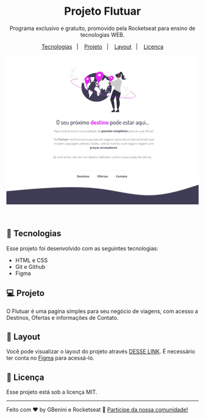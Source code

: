 <h1 align="center"> Projeto Flutuar  </h1>

<p align="center">
Programa exclusivo e gratuito, promovido pela Rocketseat para ensino de tecnologias WEB.
</p>

<p align="center">
  <a href="#-tecnologias">Tecnologias</a>&nbsp;&nbsp;&nbsp;|&nbsp;&nbsp;&nbsp;
  <a href="#-projeto">Projeto</a>&nbsp;&nbsp;&nbsp;|&nbsp;&nbsp;&nbsp;
  <a href="#-layout">Layout</a>&nbsp;&nbsp;&nbsp;|&nbsp;&nbsp;&nbsp;
  <a href="#memo-licença">Licença</a>
</p>

<p align="center">
  <img alt="projeto Moveis" src="img/projeto2.jpg">
</p>

<br>



## 🚀 Tecnologias

Esse projeto foi desenvolvido com as seguintes tecnologias:

- HTML e CSS
- Git e Github
- Figma

## 💻 Projeto

O Flutuar é uma pagina simples para seu negócio de viagens, com acesso a Destinos, Ofertas e informações de Contato.

## 🔖 Layout

Você pode visualizar o layout do projeto através [DESSE LINK](https://www.figma.com/file/LtCzPcC4RkC9nR1ACdUT8b/Projeto01-Extra-(Copy)?type=design&node-id=0-1&mode=design&t=lWomywHrqh72ev2I-0). É necessário ter conta no [Figma](https://figma.com) para acessá-lo.

## :memo: Licença

Esse projeto está sob a licença MIT.

---

Feito com ♥ by GBenini e Rocketseat :wave: [Participe da nossa comunidade!](https://discord.gg/rocketseat)